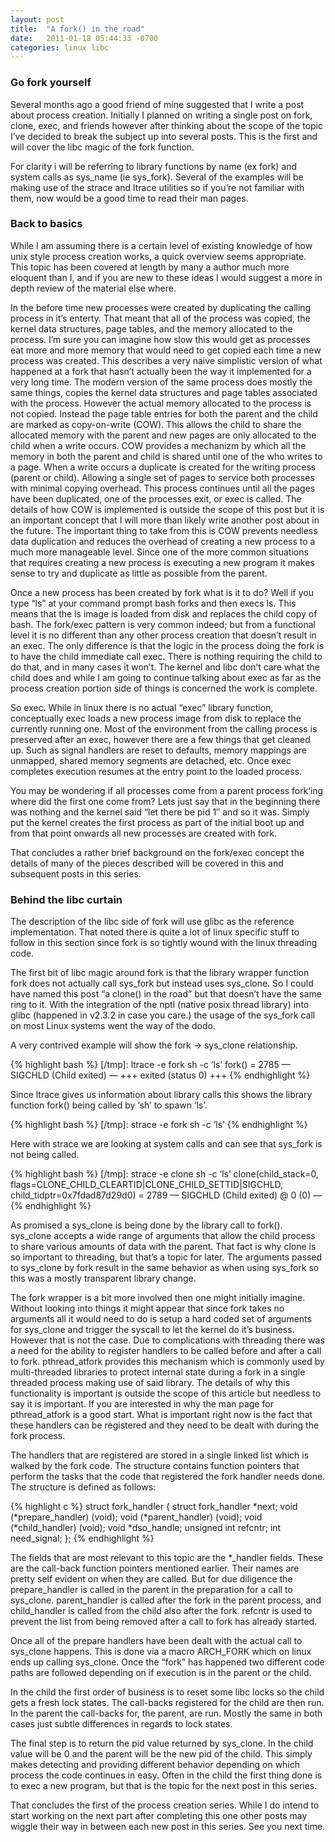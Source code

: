 ```yaml
---
layout: post
title:  "A fork() in the road"
date:   2011-01-18 05:44:33 -0700
categories: linux libc
---
```


### Go fork yourself

Several months ago a good friend of mine suggested that I write a post about process creation. Initially I planned on writing a single post on fork, clone, exec, and friends however after thinking about the scope of the topic I’ve decided to break the subject up into several posts. This is the first and will cover the libc magic of the fork function.

For clarity i will be referring to library functions by name (ex fork) and system calls as sys_name (ie sys_fork). Several of the examples will be making use of the strace and ltrace utilities so if you’re not familiar with them, now would be a good time to read their man pages.

### Back to basics

While I am assuming there is a certain level of existing knowledge of how unix style process creation works, a quick overview seems appropriate. This topic has been covered at length by many a author much more eloquent than I, and if you are new to these ideas I would suggest a more in depth review of the material else where.

In the before time new processes were created by duplicating the calling process in it’s enterty. That meant that all of the process was copied, the kernel data structures, page tables, and the memory allocated to the process. I’m sure you can imagine how slow this would get as processes eat more and more memory that would need to get copied each time a new process was created. This describes a very naive simplistic version of what happened at a fork that hasn’t actually been the way it implemented for a very long time. The modern version of the same process does mostly the same things, copies the kernel data structures and page tables associated with the process. However the actual memory allocated to the process is not copied. Instead the page table entries for both the parent and the child are marked as copy-on-write (COW). This allows the child to share the allocated memory with the parent and new pages are only allocated to the child when a write occurs. COW provides a mechanizm by which all the memory in both the parent and child is shared until one of the who writes to a page. When a write occurs a duplicate is created for the writing process (parent or child). Allowing a single set of pages to service both processes with minimal copying overhead. This process continues until all the pages have been duplicated, one of the processes exit, or exec is called. The details of how COW is implemented is outside the scope of this post but it is an important concept that I will more than likely write another post about in the future. The important thing to take from this is COW prevents needless data duplication and reduces the overhead of creating a new process to a much more manageable level. Since one of the more common situations that requires creating a new process is executing a new program it makes sense to try and duplicate as little as possible from the parent.

Once a new process has been created by fork what is it to do? Well if you type “ls” at your command prompt bash forks and then execs ls. This means that the ls image is loaded from disk and replaces the child copy of bash. The fork/exec pattern is very common indeed; but from a functional level it is no different than any other process creation that doesn’t result in an exec. The only difference is that the logic in the process doing the fork is to have the child immediate call exec. There is nothing requiring the child to do that, and in many cases it won’t. The kernel and libc don’t care what the child does and while I am going to continue talking about exec as far as the process creation portion side of things is concerned the work is complete.

So exec. While in linux there is no actual “exec” library function, conceptually exec loads a new process image from disk to replace the currently running one. Most of the environment from the calling process is preserved after an exec, however there are a few things that get cleaned up. Such as signal handlers are reset to defaults, memory mappings are unmapped, shared memory segments are detached, etc. Once exec completes execution resumes at the entry point to the loaded process.

You may be wondering if all processes come from a parent process fork‘ing where did the first one come from? Lets just say that in the beginning there was nothing and the kernel said “let there be pid 1″ and so it was. Simply put the kernel creates the first process as part of the initial boot up and from that point onwards all new processes are created with fork.

That concludes a rather brief background on the fork/exec concept the details of many of the pieces described will be covered in this and subsequent posts in this series.

### Behind the libc curtain

The description of the libc side of fork will use glibc as the reference implementation. That noted there is quite a lot of linux specific stuff to follow in this section since fork is so tightly wound with the linux threading code.

The first bit of libc magic around fork is that the library wrapper function fork does not actually call sys_fork but instead uses sys_clone. So I could have named this post “a clone() in the road” but that doesn’t have the same ring to it. With the integration of the nptl (native posix thread library) into glibc (happened in v2.3.2 in case you care.) the usage of the sys_fork call on most Linux systems went the way of the dodo.

A very contrived example will show the fork -> sys_clone relationship.

{% highlight bash %}
[/tmp]: ltrace -e fork sh -c ‘ls’
fork() = 2785
<ls output omitted for brevity>
— SIGCHLD (Child exited) —
+++ exited (status 0) +++
{% endhighlight %}

Since ltrace gives us information about library calls this shows the library function fork() being called by ‘sh’ to spawn ‘ls’.

{% highlight bash %}
[/tmp]: strace -e fork sh -c ‘ls’
<ls output omitted for brevity>
{% endhighlight %}

Here with strace we are looking at system calls and can see that sys_fork is not being called.

{% highlight bash %}
[/tmp]: strace -e clone sh -c ‘ls’
clone(child_stack=0, flags=CLONE_CHILD_CLEARTID|CLONE_CHILD_SETTID|SIGCHLD, child_tidptr=0x7fdad87d29d0) = 2789
<ls output omitted for brevity>
— SIGCHLD (Child exited) @ 0 (0) —
{% endhighlight %}

As promised a sys_clone is being done by the library call to fork(). sys_clone accepts a wide range of arguments that allow the child process to share various amounts of data with the parent. That fact is why clone is so important to threading, but that’s a topic for later. The arguments passed to sys_clone by fork result in the same behavior as when using sys_fork so this was a mostly transparent library change.

The fork wrapper is a bit more involved then one might initially imagine. Without looking into things it might appear that since fork takes no arguments all it would need to do is setup a hard coded set of arguments for sys_clone and trigger the syscall to let the kernel do it’s business. However that is not the case. Due to complications with threading there was a need for the ability to register handlers to be called before and after a call to fork. pthread_atfork provides this mechanism which is commonly used by multi-threaded libraries to protect internal state during a fork in a single threaded process making use of said library. The details of why this functionality is important is outside the scope of this article but needless to say it is important. If you are interested in why the man page for pthread_atfork is a good start. What is important right now is the fact that these handlers can be registered and they need to be dealt with during the fork process.

The handlers that are registered are stored in a single linked list which is walked by the fork code. The structure contains function pointers that perform the tasks that the code that registered the fork handler needs done. The structure is defined as follows:

{% highlight c %}
struct fork_handler
{
    struct fork_handler *next;
    void (*prepare_handler) (void);
    void (*parent_handler) (void);
    void (*child_handler) (void);
    void *dso_handle;
    unsigned int refcntr;
    int need_signal;
};
{% endhighlight %}

The fields that are most relevant to this topic are the \*\_handler fields. These are the call-back function pointers mentioned earlier. Their names are pretty self evident on when they are called. But for due diligence the prepare_handler is called in the parent in the preparation for a call to sys_clone. parent_handler is called after the fork in the parent process, and child_handler is called from the child also after the fork. refcntr is used to prevent the list from being removed after a call to fork has already started.

Once all of the prepare handlers have been dealt with the actual call to sys_clone happens. This is done via a macro ARCH_FORK which on linux ends up calling sys_clone. Once the “fork” has happened two different code paths are followed depending on if execution is in the parent or the child.

In the child the first order of business is to reset some libc locks so the child gets a fresh lock states. The call-backs registered for the child are then run. In the parent the call-backs for, the parent, are run. Mostly the same in both cases just subtle differences in regards to lock states.

The final step is to return the pid value returned by sys_clone. In the child value will be 0 and the parent will be the new pid of the child. This simply makes detecting and providing different behavior depending on which process the code continues in easy. Often in the child the first thing done is to exec a new program, but that is the topic for the next post in this series.

That concludes the first of the process creation series. While I do intend to start working on the next part after completing this one other posts may wiggle their way in between each new post in this series. See you next time.
